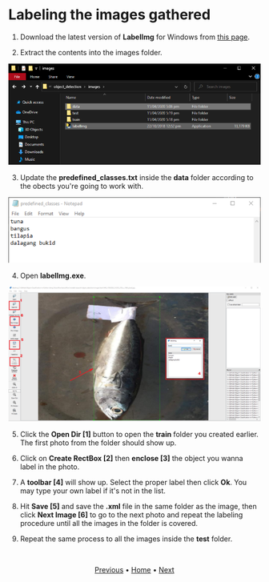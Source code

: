 # Labeling the images gathered

1. Download the latest version of **LabelImg** for Windows from [this page](https://tzutalin.github.io/labelImg/).

2. Extract the contents into the images folder.

<p align="center">
  <img src="images\extract-lblimage.png">
</p>

3. Update the **predefined_classes.txt** inside the **data** folder according to the obects you're going to work with.

<p align="center">
  <img src="images\update-predefined-classes.png">
</p>

4. Open **labelImg.exe**.

<p align="center">
  <img src="images\label-image.png">
</p>

5. Click the **Open Dir [1]** button to open the **train** folder you created earlier. The first photo from the folder should show up.

6. Click on **Create RectBox [2]** then **enclose [3]** the object you wanna label in the photo.

7. A **toolbar [4]** will show up. Select the proper label then click **Ok**. You may type your own label if it's not in the list.

8. Hit **Save [5]** and save the **.xml** file in the same folder as the image, then click **Next Image [6]** to go to the next photo and repeat the labeling procedure until all the images in the folder is covered.

9. Repeat the same process to all the images inside the **test** folder.

<br>
<p align="center">
  <a href="https://github.com/JeiEmDSea/Object-Classification-In-Python-Using-Tensorflow/blob/master/documentation/gathering_data_for_training.md">Previous</a>
  <span>•</span>
  <a href="https://github.com/JeiEmDSea/Object-Classification-In-Python-Using-Tensorflow/blob/master/README.md">Home</a>
  <span>•</span>
  <a href="https://github.com/JeiEmDSea/Object-Classification-In-Python-Using-Tensorflow/blob/master/documentation/generating_tf_records_for_training.md">Next</a>
</p>